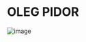 # OLEG PIDOR
![image](https://github.com/WhtsPoint/anti-oleg-bot/assets/87442297/7d83a163-e465-43fe-a690-d9ec5d25619d)
